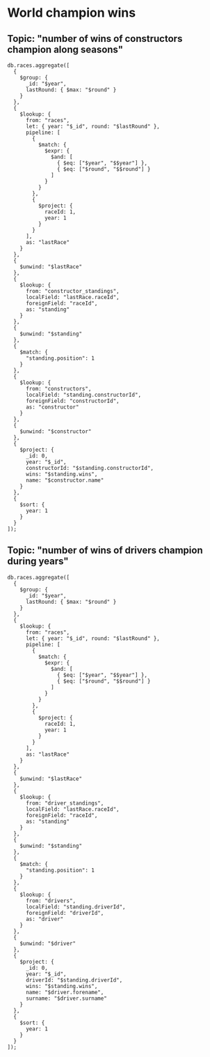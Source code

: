 # World champion wins

## Topic: "number of wins of constructors champion along seasons"

    db.races.aggregate([
      {
        $group: {
          _id: "$year",
          lastRound: { $max: "$round" }
        }
      },
      {
        $lookup: {
          from: "races",
          let: { year: "$_id", round: "$lastRound" },
          pipeline: [
            {
              $match: {
                $expr: {
                  $and: [
                    { $eq: ["$year", "$$year"] },
                    { $eq: ["$round", "$$round"] }
                  ]
                }
              }
            },
            {
              $project: {
                raceId: 1,
                year: 1
              }
            }
          ],
          as: "lastRace"
        }
      },
      {
        $unwind: "$lastRace"
      },
      {
        $lookup: {
          from: "constructor_standings",
          localField: "lastRace.raceId",
          foreignField: "raceId",
          as: "standing"
        }
      },
      {
        $unwind: "$standing"
      },
      {
        $match: {
          "standing.position": 1
        }
      },
      {
        $lookup: {
          from: "constructors",
          localField: "standing.constructorId",
          foreignField: "constructorId",
          as: "constructor"
        }
      },
      {
        $unwind: "$constructor"
      },
      {
        $project: {
          _id: 0,
          year: "$_id",
          constructorId: "$standing.constructorId",
          wins: "$standing.wins",
          name: "$constructor.name"
        }
      },
      {
        $sort: {
          year: 1
        }
      }
    ]);

## Topic: "number of wins of drivers champion during years"

    db.races.aggregate([
      {
        $group: {
          _id: "$year",
          lastRound: { $max: "$round" }
        }
      },
      {
        $lookup: {
          from: "races",
          let: { year: "$_id", round: "$lastRound" },
          pipeline: [
            {
              $match: {
                $expr: {
                  $and: [
                    { $eq: ["$year", "$$year"] },
                    { $eq: ["$round", "$$round"] }
                  ]
                }
              }
            },
            {
              $project: {
                raceId: 1,
                year: 1
              }
            }
          ],
          as: "lastRace"
        }
      },
      {
        $unwind: "$lastRace"
      },
      {
        $lookup: {
          from: "driver_standings",
          localField: "lastRace.raceId",
          foreignField: "raceId",
          as: "standing"
        }
      },
      {
        $unwind: "$standing"
      },
      {
        $match: {
          "standing.position": 1
        }
      },
      {
        $lookup: {
          from: "drivers",
          localField: "standing.driverId",
          foreignField: "driverId",
          as: "driver"
        }
      },
      {
        $unwind: "$driver"
      },
      {
        $project: {
          _id: 0,
          year: "$_id",
          driverId: "$standing.driverId",
          wins: "$standing.wins",
          name: "$driver.forename",
          surname: "$driver.surname"
        }
      },
      {
        $sort: {
          year: 1
        }
      }
    ]);
